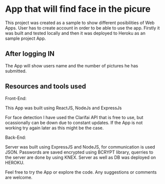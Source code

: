 # App that will find face in the picure

This project was created as a sample to show different posibilities of Web Apps.
User has to create account in order to be able to use the app. 
Firstly it was built and tested locally and then it was deployed to Heroku as an sample project App.


## After logging IN

The App will show users name and the number of pictures he has submitted.

## Resources and tools used

Front-End:

This App was built using ReactJS, NodeJs and ExpressJs

For face detection I have used the Clarifai API that is free to use, but ocassionally can be down due to constant updates. If the App is not working try again later as this might be the case. 

Back-End:

Server was built using ExpressJS and NodeJS, for communication is used JSON.
Passwords are saved encrypted using BCRYPT library, querries to the server are done by using KNEX.
Server as well as DB was deployed on HEROKU.

Feel free to try the App or explore the code. Any suggestions or comments are welcome. 
